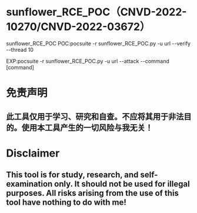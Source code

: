 # sunflower_RCE_POC（CNVD-2022-10270/CNVD-2022-03672）
sunflower_RCE_POC
POC:pocsuite -r sunflower_RCE_POC.py -u url --verify --thread 10

EXP:pocsuite -r sunflower_RCE_POC.py -u url --attack --command [command]


# 免责声明
## 此工具仅用于学习、研究和自查。不应将其用于非法目的。使用本工具产生的一切风险与我无关！
# Disclaimer
## This tool is for study, research, and self-examination only. It should not be used for illegal purposes. All risks arising from the use of this tool have nothing to do with me!
